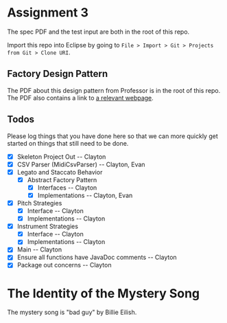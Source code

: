 # Assignment 3

The spec PDF and the test input are both in the root of this repo.

Import this repo into Eclipse by going to `File > Import > Git > Projects from Git > Clone URI`.

## Factory Design Pattern

The PDF about this design pattern from Professor is in the root of this repo. The PDF also 
contains a link to [a relevant webpage](https://refactoring.guru/design-patterns/factory-method).

## Todos

Please log things that you have done here so that we can more quickly get started on things
that still need to be done.

- [x] Skeleton Project Out -- Clayton
- [x] CSV Parser (MidiCsvParser) -- Clayton, Evan
- [x] Legato and Staccato Behavior
	- [x] Abstract Factory Pattern
		- [x] Interfaces -- Clayton
		- [x] Implementations -- Clayton, Evan
- [x] Pitch Strategies
	- [x] Interface -- Clayton
	- [x] Implementations -- Clayton
- [x] Instrument Strategies
	- [x] Interface -- Clayton
	- [x] Implementations -- Clayton
- [x] Main -- Clayton
- [x] Ensure all functions have JavaDoc comments -- Clayton
- [x] Package out concerns -- Clayton

# The Identity of the Mystery Song

The mystery song is "bad guy" by Billie Eilish.



